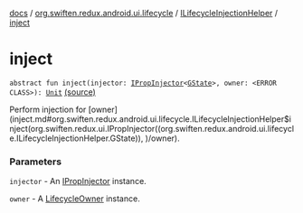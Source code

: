 [docs](../../index.md) / [org.swiften.redux.android.ui.lifecycle](../index.md) / [ILifecycleInjectionHelper](index.md) / [inject](./inject.md)

# inject

`abstract fun inject(injector: `[`IPropInjector`](../../org.swiften.redux.ui/-i-prop-injector/index.md)`<`[`GState`](index.md#GState)`>, owner: <ERROR CLASS>): `[`Unit`](https://kotlinlang.org/api/latest/jvm/stdlib/kotlin/-unit/index.html) [(source)](https://github.com/protoman92/KotlinRedux/tree/master/android/android-lifecycle/src/main/java/org/swiften/redux/android/ui/lifecycle/LifecycleInjector.kt#L25)

Perform injection for [owner](inject.md#org.swiften.redux.android.ui.lifecycle.ILifecycleInjectionHelper$inject(org.swiften.redux.ui.IPropInjector((org.swiften.redux.android.ui.lifecycle.ILifecycleInjectionHelper.GState)), )/owner).

### Parameters

`injector` - An [IPropInjector](../../org.swiften.redux.ui/-i-prop-injector/index.md) instance.

`owner` - A [LifecycleOwner](#) instance.